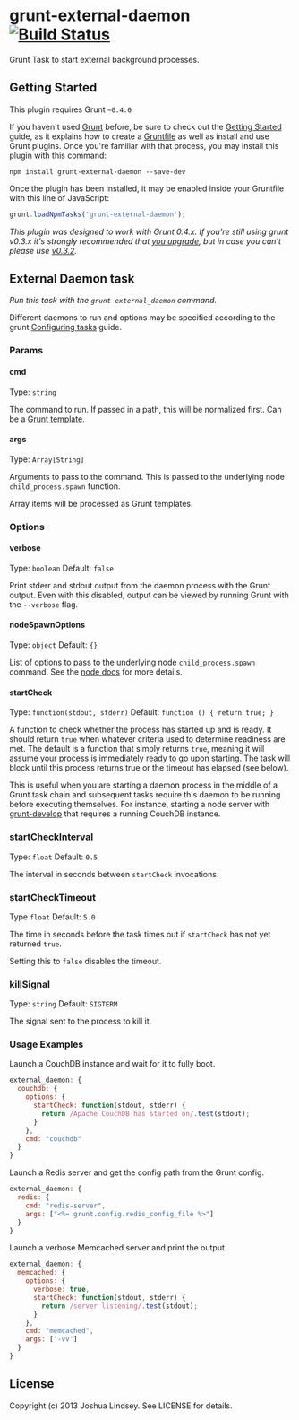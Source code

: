 # grunt-external-daemon [![Build Status](https://travis-ci.org/jlindsey/grunt-external-daemon.png?branch=master)](https://travis-ci.org/jlindsey/grunt-external-daemon)

Grunt Task to start external background processes.

## Getting Started
This plugin requires Grunt `~0.4.0`

If you haven't used [Grunt](http://gruntjs.com/) before, be sure to check out the [Getting Started](http://gruntjs.com/getting-started) guide, as it explains how to create a [Gruntfile](http://gruntjs.com/sample-gruntfile) as well as install and use Grunt plugins. Once you're familiar with that process, you may install this plugin with this command:

```shell
npm install grunt-external-daemon --save-dev
```

Once the plugin has been installed, it may be enabled inside your Gruntfile with this line of JavaScript:

```js
grunt.loadNpmTasks('grunt-external-daemon');
```

*This plugin was designed to work with Grunt 0.4.x. If you're still using grunt v0.3.x it's strongly recommended that [you upgrade](http://gruntjs.com/upgrading-from-0.3-to-0.4), but in case you can't please use [v0.3.2](https://github.com/gruntjs/grunt-contrib-coffee/tree/grunt-0.3-stable).*

## External Daemon task
_Run this task with the `grunt external_daemon` command._

Different daemons to run and options may be specified according to the grunt [Configuring tasks](http://gruntjs.com/configuring-tasks) guide.

### Params
#### cmd
Type: `string`

The command to run. If passed in a path, this will be normalized first. Can be a [Grunt template](http://gruntjs.com/configuring-tasks#templates).

#### args
Type: `Array[String]`

Arguments to pass to the command. This is passed to the underlying node `child_process.spawn` function.

Array items will be processed as Grunt templates.

### Options

#### verbose
Type: `boolean`
Default: `false`

Print stderr and stdout output from the daemon process with the Grunt output. Even with this disabled, output can be viewed by 
running Grunt with the `--verbose` flag.

#### nodeSpawnOptions
Type: `object`
Default: `{}`

List of options to pass to the underlying node `child_process.spawn` command. See the [node docs](http://nodejs.org/api/child_process.html#child_process_child_process_spawn_command_args_options) for more details.

#### startCheck
Type: `function(stdout, stderr)`
Default: `function () { return true; }`

A function to check whether the process has started up and is ready. It should return `true` when whatever criteria used to determine
readiness are met. The default is a function that simply returns `true`, meaning it will assume your process is immediately ready to go
upon starting. The task will block until this process returns true or the timeout has elapsed (see below).

This is useful when you are starting a daemon process in the middle of a Grunt task chain and subsequent tasks require this daemon to be 
running before executing themselves. For instance, starting a node server with [grunt-develop](https://github.com/edwardhotchkiss/grunt-develop)
that requires a running CouchDB instance.

### startCheckInterval
Type: `float`
Default: `0.5`

The interval in seconds between `startCheck` invocations.

### startCheckTimeout
Type `float`
Default: `5.0`

The time in seconds before the task times out if `startCheck` has not yet returned `true`.

Setting this to `false` disables the timeout.

### killSignal
Type: `string`
Default: `SIGTERM`

The signal sent to the process to kill it.

### Usage Examples

Launch a CouchDB instance and wait for it to fully boot.

```js
external_daemon: {
  couchdb: {
    options: {
      startCheck: function(stdout, stderr) {
        return /Apache CouchDB has started on/.test(stdout);
      }
    },
    cmd: "couchdb"
  }
}
```

Launch a Redis server and get the config path from the Grunt config.

```js
external_daemon: {
  redis: {
    cmd: "redis-server",
    args: ["<%= grunt.config.redis_config_file %>"]
  }
}
```

Launch a verbose Memcached server and print the output.
```js
external_daemon: {
  memcached: {
    options: {
      verbose: true,
      startCheck: function(stdout, stderr) {
        return /server listening/.test(stdout);
      }
    },
    cmd: "memcached",
    args: ['-vv']
  }
}
```

## License

Copyright (c) 2013 Joshua Lindsey. See LICENSE for details.
